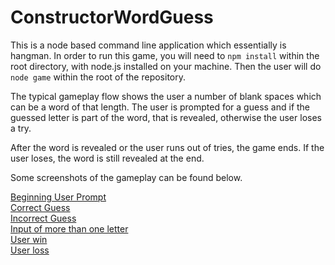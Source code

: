 # ConstructorWordGuess

This is a node based command line application which essentially is hangman. 
In order to run this game, you will need to `npm install` within the root directory, with node.js installed on your machine.
Then the user will do `node game` within the root of the repository.

The typical gameplay flow shows the user a number of blank spaces which can be a word of that length. The user is prompted for a guess
and if the guessed letter is part of the word, that is revealed, otherwise the user loses a try.

After the word is revealed or the user runs out of tries, the game ends. If the user loses, the word is still revealed at the end. 


Some screenshots of the gameplay can be found below.

[Beginning User Prompt](./assets/gamestart.PNG)  
[Correct Guess](./assets/correct.PNG)  
[Incorrect Guess](./assets/incorrect.PNG)  
[Input of more than one letter](./assets/morethanone.PNG)  
[User win](./assets/WIN.PNG)  
[User loss](./assets/loss.PNG)  